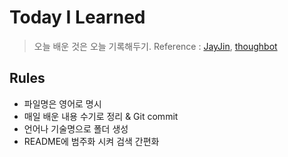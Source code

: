 # Today I Learned

> 오늘 배운 것은 오늘 기록해두기.
> Reference : [JayJin](https://github.com/milooy/TIL),
> [thoughbot](https://github.com/thoughtbot/til)

## Rules

- 파일명은 영어로 명시
- 매일 배운 내용 수기로 정리 & Git commit
- 언어나 기술명으로 폴더 생성
- README에 범주화 시켜 검색 간편화
